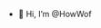 - 👋 Hi, I’m @HowWof

<!---
HowWof/HowWof is a ✨ special ✨ repository because its `README.md` (this file) appears on your GitHub profile.
You can click the Preview link to take a look at your changes.
--->
